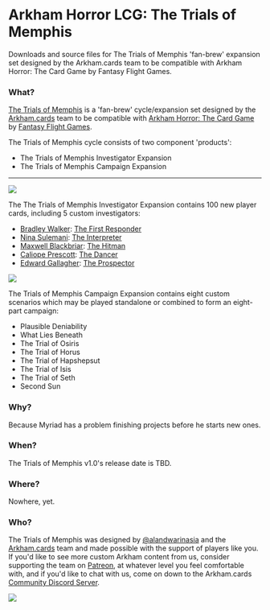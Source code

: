 # Arkham Horror LCG: The Trials of Memphis
Downloads and source files for The Trials of Memphis 'fan-brew' expansion set designed by the Arkham.cards team to be compatible with Arkham Horror: The Card Game by Fantasy Flight Games.

### What?
[The Trials of Memphis](https://www.arkham.cards/trials-of-memphis) is a 'fan-brew' cycle/expansion set designed by the [Arkham.cards](https://patreon.com/arkhamdotcards) team to be compatible with [Arkham Horror: The Card Game](https://www.fantasyflightgames.com/en/products/arkham-horror-the-card-game/) by [Fantasy Flight Games](https://www.fantasyflightgames.com/).

The Trials of Memphis cycle consists of two component 'products':

- The Trials of Memphis Investigator Expansion
- The Trials of Memphis Campaign Expansion

---

![](#)

The The Trials of Memphis Investigator Expansion contains 100 new player cards, including 5 custom investigators:
- [Bradley Walker](#): [The First Responder](#)
- [Nina Sulemani](#): [The Interpreter](#)
- [Maxwell Blackbriar](#): [The Hitman](#)
- [Caliope Prescott](#): [The Dancer](#)
- [Edward Gallagher](#): [The Prospector](#)

![](#)

The Trials of Memphis Campaign Expansion contains eight custom scenarios which may be played standalone or combined to form an eight-part campaign:

- Plausible Deniability
- What Lies Beneath
- The Trial of Osiris
- The Trial of Horus
- The Trial of Hapshepsut
- The Trial of Isis
- The Trial of Seth
- Second Sun

### Why?
Because Myriad has a problem finishing projects before he starts new ones.

### When?
The Trials of Memphis v1.0's release date is TBD.

### Where?

Nowhere, yet.

### Who?
The Trials of Memphis was designed by [@alandwarinasia](https://twitter.com/alandwarinasia) and the [Arkham.cards](https://arkham.cards) team and made possible with the support of players like you. If you'd like to see more custom Arkham content from us, consider supporting the team on [Patreon](https://patreon.com/arkhamdotcards), at whatever level you feel comfortable with, and if you'd like to chat with us, come on down to the Arkham.cards [Community Discord Server](https://discord.gg/xEZ5FwKrNS).

[![](https://legacy.theskepticsguide.org/wp-content/uploads/2018/03/becomeAPatronBanner.png)](https://patreon.com/arkhamdotcards)
